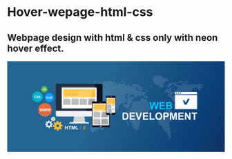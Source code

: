 # Hover-wepage-html-css
## Webpage design with html & css only with neon hover effect.

![Design and development](https://github.com/Nukealbert/Nukealbert/blob/main/bnr.jpg)
